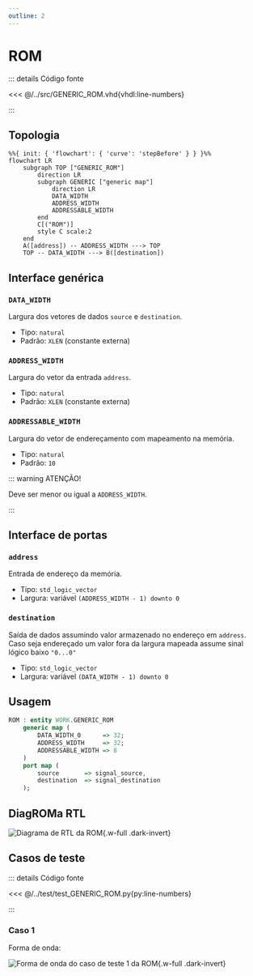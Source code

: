 ```yaml
---
outline: 2
---
```


# ROM

::: details Código fonte <a href="https://github.com/pfeinsper/24a-CTI-RISCV/blob/main/src/GENERIC_ROM.vhd" target="blank" style="float:right"><Badge type="tip" text="GENERIC_ROM.vhd &boxbox;" /></a>

<<< @/../src/GENERIC_ROM.vhd{vhdl:line-numbers}

:::

## Topologia

```mermaid
%%{ init: { 'flowchart': { 'curve': 'stepBefore' } } }%%
flowchart LR
    subgraph TOP ["GENERIC_ROM"]
        direction LR
        subgraph GENERIC ["generic map"]
            direction LR
            DATA_WIDTH
            ADDRESS_WIDTH
            ADDRESSABLE_WIDTH
        end
        C[("ROM")]
        style C scale:2
    end
    A([address]) -- ADDRESS_WIDTH ---> TOP
    TOP -- DATA_WIDTH ---> B([destination])
```

## Interface genérica

### `DATA_WIDTH` <Badge type="tip" text="GENERIC" />

Largura dos vetores de dados `source` e `destination`.

- Tipo: `natural`
- Padrão: `XLEN` (constante externa)

### `ADDRESS_WIDTH` <Badge type="tip" text="GENERIC" />

Largura do vetor da entrada `address`.

- Tipo: `natural`
- Padrão: `XLEN` (constante externa)

### `ADDRESSABLE_WIDTH` <Badge type="tip" text="GENERIC" />

Largura do vetor de endereçamento com mapeamento na memória.

- Tipo: `natural`
- Padrão: `10`

::: warning ATENÇÃO!

Deve ser menor ou igual a `ADDRESS_WIDTH`.

:::

## Interface de portas

### `address` <Badge type="warning" text="INPUT" />

Entrada de endereço da memória.

- Tipo: `std_logic_vector`
- Largura: variável `(ADDRESS_WIDTH - 1) downto 0`

### `destination` <Badge type="danger" text="OUTPUT" />

Saída de dados assumindo valor armazenado no endereço em `address`. Caso seja
endereçado um valor fora da largura mapeada assume sinal lógico baixo `"0...0"`

- Tipo: `std_logic_vector`
- Largura: variável `(DATA_WIDTH - 1) downto 0`

## Usagem

```vhdl
ROM : entity WORK.GENERIC_ROM
    generic map (
        DATA_WIDTH_0      => 32;
        ADDRESS_WIDTH     => 32;
        ADDRESSABLE_WIDTH => 8
    )
    port map (
        source       => signal_source,
        destination  => signal_destination
    );
```

## DiagROMa RTL

![Diagrama de RTL da ROM](/images/reference/components/generic_rom_netlist.svg){.w-full .dark-invert}

## Casos de teste

::: details Código fonte <a href="https://github.com/pfeinsper/24a-CTI-RISCV/blob/main/test/test_GENERIC_ROM.py" target="blank" style="float:right"><Badge type="tip" text="test_GENERIC_ROM.py &boxbox;" /></a>

<<< @/../test/test_GENERIC_ROM.py{py:line-numbers}

:::

### Caso 1 <Badge type="info" text="tb_GENERIC_ROM_case_1" />

Forma de onda:

![Forma de onda do caso de teste 1 da ROM](/images/reference/components/tb_generic_rom_case_1.svg){.w-full .dark-invert}

